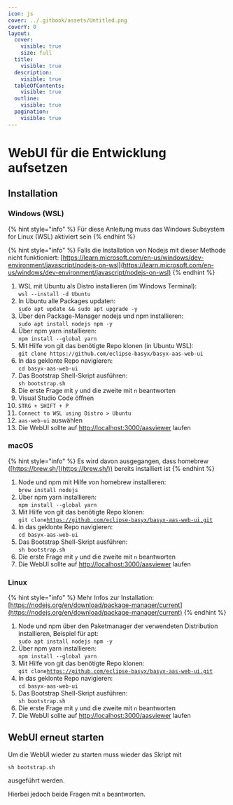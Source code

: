 ```yaml
---
icon: js
cover: ../.gitbook/assets/Untitled.png
coverY: 0
layout:
  cover:
    visible: true
    size: full
  title:
    visible: true
  description:
    visible: true
  tableOfContents:
    visible: true
  outline:
    visible: true
  pagination:
    visible: true
---
```


# WebUI für die Entwicklung aufsetzen

## Installation

### Windows (WSL)

{% hint style="info" %}
Für diese Anleitung muss das Windows Subsystem for Linux (WSL) aktiviert sein
{% endhint %}

{% hint style="info" %}
Falls die Installation von Nodejs mit dieser Methode nicht funktioniert:  [https://learn.microsoft.com/en-us/windows/dev-environment/javascript/nodejs-on-wsl](https://learn.microsoft.com/en-us/windows/dev-environment/javascript/nodejs-on-wsl)
{% endhint %}

1. WSL mit Ubuntu als Distro installieren (im Windows Terminal):\
   `wsl --install -d Ubuntu`
2. In Ubuntu alle Packages updaten:\
   `sudo apt update && sudo apt upgrade -y`
3. Über den Package-Manager nodejs und npm installieren:\
   `sudo apt install nodejs npm -y`
4. Über npm yarn installieren:\
   `npm install --global yarn`
5. Mit Hilfe von git das benötigte Repo klonen (in Ubuntu WSL):\
   `git clone https://github.com/eclipse-basyx/basyx-aas-web-ui`
6. In das geklonte Repo navigieren:\
   `cd basyx-aas-web-ui`
7. Das Bootstrap Shell-Skript ausführen:\
   `sh bootstrap.sh`
8. Die erste Frage mit `y` und die zweite mit `n` beantworten&#x20;
9. Visual Studio Code öffnen
10. `STRG + SHIFT + P`
11. `Connect to WSL using Distro > Ubuntu`
12. `aas-web-ui` auswählen
13. Die WebUI sollte auf [http://localhost:3000/aasviewer](http://localhost:3000/aasviewer) laufen

### macOS

{% hint style="info" %}
Es wird davon ausgegangen, dass homebrew ([https://brew.sh/](https://brew.sh/)) bereits installiert ist
{% endhint %}

1. Node und npm mit Hilfe von homebrew installieren:\
   `brew install nodejs`&#x20;
2. Über npm yarn installieren:\
   `npm install --global yarn`
3. Mit Hilfe von git das benötigte Repo klonen:\
   `git clone`[`https://github.com/eclipse-basyx/basyx-aas-web-ui.git`](https://github.com/eclipse-basyx/basyx-aas-web-ui.git)
4. In das geklonte Repo navigieren:\
   `cd basyx-aas-web-ui`
5. Das Bootstrap Shell-Skript ausführen:\
   `sh bootstrap.sh`
6. Die erste Frage mit `y` und die zweite mit `n` beantworten&#x20;
7. Die WebUI sollte auf [http://localhost:3000/aasviewer](http://localhost:3000/aasviewer) laufen

### Linux

{% hint style="info" %}
Mehr Infos zur Installation: [https://nodejs.org/en/download/package-manager/current](https://nodejs.org/en/download/package-manager/current)
{% endhint %}

1. Node und npm über den Paketmanager der verwendeten Distribution installieren, Beispiel für apt:\
   `sudo apt install nodejs npm -y`
2. Über npm yarn installieren:\
   `npm install --global yarn`
3. Mit Hilfe von git das benötigte Repo klonen:\
   `git clone`[`https://github.com/eclipse-basyx/basyx-aas-web-ui.git`](https://github.com/eclipse-basyx/basyx-aas-web-ui.git)
4. In das geklonte Repo navigieren:\
   `cd basyx-aas-web-ui`
5. Das Bootstrap Shell-Skript ausführen:\
   `sh bootstrap.sh`
6. Die erste Frage mit `y` und die zweite mit `n` beantworten&#x20;
7. Die WebUI sollte auf [http://localhost:3000/aasviewer](http://localhost:3000/aasviewer) laufen

## WebUI erneut starten

Um die WebUI wieder zu starten muss wieder das Skript mit

```
sh bootstrap.sh
```

ausgeführt werden.

Hierbei jedoch beide Fragen mit `n` beantworten.&#x20;
